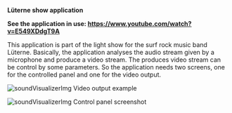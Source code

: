 **Lüterne show application**

**See the application in use: https://www.youtube.com/watch?v=E549XDdgT9A**

This application is part of the light show for the surf rock music band Lüterne.
Basically, the application analyses the audio stream given by a microphone and produce a video stream.
The produces video stream can be control by some parameters.
So the application needs two screens, one for the controlled panel and one for the video output.


![soundVisualizerImg](https://github.com/MaloDrougard/SoundParticlesVisualizer/Doc/Img/soundVizualizer-videoOutput.png)
Video output example

![soundVisualizerImg](https://github.com/MaloDrougard/SoundParticlesVisualizer/Doc/Img/soundVisualizer-controls.png)
Control panel screenshot

